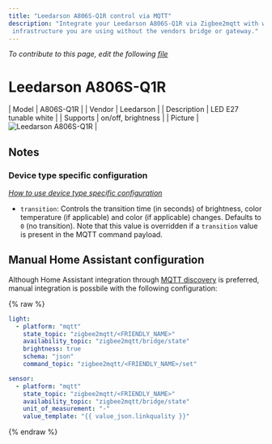 ```yaml
---
title: "Leedarson A806S-Q1R control via MQTT"
description: "Integrate your Leedarson A806S-Q1R via Zigbee2mqtt with whatever smart home
 infrastructure you are using without the vendors bridge or gateway."
---
```


*To contribute to this page, edit the following
[file](https://github.com/Koenkk/zigbee2mqtt.io/blob/master/docs/devices/A806S-Q1R.md)*

# Leedarson A806S-Q1R

| Model | A806S-Q1R  |
| Vendor  | Leedarson  |
| Description | LED E27 tunable white |
| Supports | on/off, brightness |
| Picture | ![Leedarson A806S-Q1R](../images/devices/A806S-Q1R.jpg) |

## Notes


### Device type specific configuration
*[How to use device type specific configuration](../configuration/device_specific_configuration.md)*


* `transition`: Controls the transition time (in seconds) of brightness,
color temperature (if applicable) and color (if applicable) changes. Defaults to `0` (no transition).
Note that this value is overridden if a `transition` value is present in the MQTT command payload.


## Manual Home Assistant configuration
Although Home Assistant integration through [MQTT discovery](../integration/home_assistant) is preferred,
manual integration is possbile with the following configuration:


{% raw %}
```yaml
light:
  - platform: "mqtt"
    state_topic: "zigbee2mqtt/<FRIENDLY_NAME>"
    availability_topic: "zigbee2mqtt/bridge/state"
    brightness: true
    schema: "json"
    command_topic: "zigbee2mqtt/<FRIENDLY_NAME>/set"

sensor:
  - platform: "mqtt"
    state_topic: "zigbee2mqtt/<FRIENDLY_NAME>"
    availability_topic: "zigbee2mqtt/bridge/state"
    unit_of_measurement: "-"
    value_template: "{{ value_json.linkquality }}"
```
{% endraw %}


